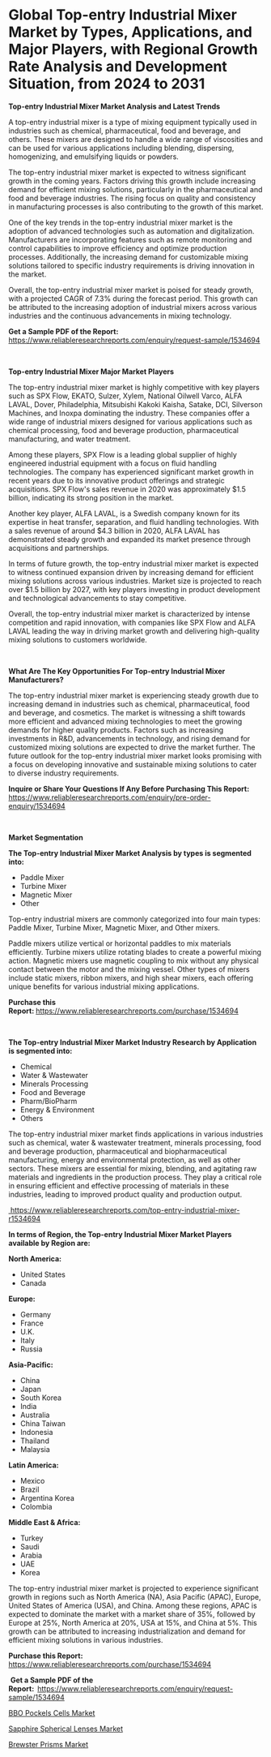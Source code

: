 <p><h1>Global Top-entry Industrial Mixer Market by Types, Applications, and Major Players, with Regional Growth Rate Analysis and Development Situation, from 2024 to 2031</h1></p><p><strong>Top-entry Industrial Mixer Market Analysis and Latest Trends</strong></p>
<p><p>A top-entry industrial mixer is a type of mixing equipment typically used in industries such as chemical, pharmaceutical, food and beverage, and others. These mixers are designed to handle a wide range of viscosities and can be used for various applications including blending, dispersing, homogenizing, and emulsifying liquids or powders.</p><p>The top-entry industrial mixer market is expected to witness significant growth in the coming years. Factors driving this growth include increasing demand for efficient mixing solutions, particularly in the pharmaceutical and food and beverage industries. The rising focus on quality and consistency in manufacturing processes is also contributing to the growth of this market.</p><p>One of the key trends in the top-entry industrial mixer market is the adoption of advanced technologies such as automation and digitalization. Manufacturers are incorporating features such as remote monitoring and control capabilities to improve efficiency and optimize production processes. Additionally, the increasing demand for customizable mixing solutions tailored to specific industry requirements is driving innovation in the market.</p><p>Overall, the top-entry industrial mixer market is poised for steady growth, with a projected CAGR of 7.3% during the forecast period. This growth can be attributed to the increasing adoption of industrial mixers across various industries and the continuous advancements in mixing technology.</p></p>
<p><strong>Get a Sample PDF of the Report:&nbsp;</strong> <a href="https://www.reliableresearchreports.com/enquiry/request-sample/1534694">https://www.reliableresearchreports.com/enquiry/request-sample/1534694</a></p>
<p>&nbsp;</p>
<p><strong>Top-entry Industrial Mixer Major Market Players</strong></p>
<p><p>The top-entry industrial mixer market is highly competitive with key players such as SPX Flow, EKATO, Sulzer, Xylem, National Oilwell Varco, ALFA LAVAL, Dover, Philadelphia, Mitsubishi Kakoki Kaisha, Satake, DCI, Silverson Machines, and Inoxpa dominating the industry. These companies offer a wide range of industrial mixers designed for various applications such as chemical processing, food and beverage production, pharmaceutical manufacturing, and water treatment.</p><p>Among these players, SPX Flow is a leading global supplier of highly engineered industrial equipment with a focus on fluid handling technologies. The company has experienced significant market growth in recent years due to its innovative product offerings and strategic acquisitions. SPX Flow's sales revenue in 2020 was approximately $1.5 billion, indicating its strong position in the market.</p><p>Another key player, ALFA LAVAL, is a Swedish company known for its expertise in heat transfer, separation, and fluid handling technologies. With a sales revenue of around $4.3 billion in 2020, ALFA LAVAL has demonstrated steady growth and expanded its market presence through acquisitions and partnerships.</p><p>In terms of future growth, the top-entry industrial mixer market is expected to witness continued expansion driven by increasing demand for efficient mixing solutions across various industries. Market size is projected to reach over $1.5 billion by 2027, with key players investing in product development and technological advancements to stay competitive.</p><p>Overall, the top-entry industrial mixer market is characterized by intense competition and rapid innovation, with companies like SPX Flow and ALFA LAVAL leading the way in driving market growth and delivering high-quality mixing solutions to customers worldwide.</p></p>
<p>&nbsp;</p>
<p><strong>What Are The Key Opportunities For Top-entry Industrial Mixer Manufacturers?</strong></p>
<p><p>The top-entry industrial mixer market is experiencing steady growth due to increasing demand in industries such as chemical, pharmaceutical, food and beverage, and cosmetics. The market is witnessing a shift towards more efficient and advanced mixing technologies to meet the growing demands for higher quality products. Factors such as increasing investments in R&D, advancements in technology, and rising demand for customized mixing solutions are expected to drive the market further. The future outlook for the top-entry industrial mixer market looks promising with a focus on developing innovative and sustainable mixing solutions to cater to diverse industry requirements.</p></p>
<p><strong>Inquire or Share Your Questions If Any Before Purchasing This Report:</strong> <a href="https://www.reliableresearchreports.com/enquiry/pre-order-enquiry/1534694">https://www.reliableresearchreports.com/enquiry/pre-order-enquiry/1534694</a></p>
<p>&nbsp;</p>
<p><strong>Market Segmentation</strong></p>
<p><strong>The Top-entry Industrial Mixer Market Analysis by types is segmented into:</strong></p>
<p><ul><li>Paddle Mixer</li><li>Turbine Mixer</li><li>Magnetic Mixer</li><li>Other</li></ul></p>
<p><p>Top-entry industrial mixers are commonly categorized into four main types: Paddle Mixer, Turbine Mixer, Magnetic Mixer, and Other mixers. </p><p>Paddle mixers utilize vertical or horizontal paddles to mix materials efficiently. Turbine mixers utilize rotating blades to create a powerful mixing action. Magnetic mixers use magnetic coupling to mix without any physical contact between the motor and the mixing vessel. Other types of mixers include static mixers, ribbon mixers, and high shear mixers, each offering unique benefits for various industrial mixing applications.</p></p>
<p><strong>Purchase this Report:&nbsp;</strong><a href="https://www.reliableresearchreports.com/purchase/1534694">https://www.reliableresearchreports.com/purchase/1534694</a></p>
<p>&nbsp;</p>
<p><strong>The Top-entry Industrial Mixer Market Industry Research by Application is segmented into:</strong></p>
<p><ul><li>Chemical</li><li>Water & Wastewater</li><li>Minerals Processing</li><li>Food and Beverage</li><li>Pharm/BioPharm</li><li>Energy & Environment</li><li>Others</li></ul></p>
<p><p>The top-entry industrial mixer market finds applications in various industries such as chemical, water & wastewater treatment, minerals processing, food and beverage production, pharmaceutical and biopharmaceutical manufacturing, energy and environmental protection, as well as other sectors. These mixers are essential for mixing, blending, and agitating raw materials and ingredients in the production process. They play a critical role in ensuring efficient and effective processing of materials in these industries, leading to improved product quality and production output.</p></p>
<p><a href="https://www.reliableresearchreports.com/top-entry-industrial-mixer-r1534694">&nbsp;https://www.reliableresearchreports.com/top-entry-industrial-mixer-r1534694</a></p>
<p><strong>In terms of Region, the Top-entry Industrial Mixer Market Players available by Region are:</strong></p>
<p>
    <p> <strong> North America: </strong>
        <ul>
            <li>United States</li>
            <li>Canada</li>
        </ul>
        </p> 
    <p> <strong> Europe: </strong>
        <ul>
            <li>Germany</li>
            <li>France</li>
            <li>U.K.</li>
            <li>Italy</li>
            <li>Russia</li>
        </ul>
        </p> 
    <p> <strong> Asia-Pacific: </strong>
        <ul>
            <li>China</li>
            <li>Japan</li>
            <li>South Korea</li>
            <li>India</li>
            <li>Australia</li>
            <li>China Taiwan</li>
            <li>Indonesia</li>
            <li>Thailand</li>
            <li>Malaysia</li>
        </ul>
        </p> 
    <p> <strong> Latin America: </strong>
        <ul>
            <li>Mexico</li>
            <li>Brazil</li>
            <li>Argentina Korea</li>
            <li>Colombia</li>
        </ul>
        </p> 
    <p> <strong> Middle East & Africa: </strong>
        <ul>
            <li>Turkey</li>
            <li>Saudi</li>
            <li>Arabia</li>
            <li>UAE</li>
            <li>Korea</li>
        </ul>
    </p>
    </p>
<p><p>The top-entry industrial mixer market is projected to experience significant growth in regions such as North America (NA), Asia Pacific (APAC), Europe, United States of America (USA), and China. Among these regions, APAC is expected to dominate the market with a market share of 35%, followed by Europe at 25%, North America at 20%, USA at 15%, and China at 5%. This growth can be attributed to increasing industrialization and demand for efficient mixing solutions in various industries.</p></p>
<p><strong>Purchase this Report: </strong><a href="https://www.reliableresearchreports.com/purchase/1534694">https://www.reliableresearchreports.com/purchase/1534694</a></p>
<p>&nbsp;<strong>Get a Sample PDF of the Report:&nbsp;&nbsp;</strong><a href="https://www.reliableresearchreports.com/enquiry/request-sample/1534694">https://www.reliableresearchreports.com/enquiry/request-sample/1534694</a></p>
<p><strong></strong></p>
<p><p><a href="https://github.com/bobicer/Market-Research-Report-List-3/blob/main/bbo-pockels-cells-market.md">BBO Pockels Cells Market</a></p><p><a href="https://github.com/globismark/Market-Research-Report-List-3/blob/main/sapphire-spherical-lenses-market.md">Sapphire Spherical Lenses Market</a></p><p><a href="https://github.com/timeliteaut/Market-Research-Report-List-2/blob/main/brewster-prisms-market.md">Brewster Prisms Market</a></p></p>